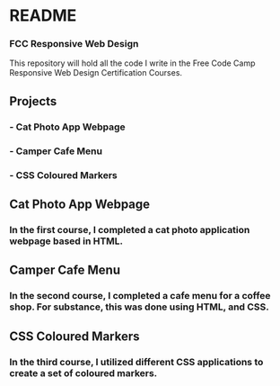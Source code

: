# README
### FCC Responsive Web Design
This repository will hold all the code I write in the Free Code Camp Responsive Web Design Certification Courses.
## Projects
### - Cat Photo App Webpage
### - Camper Cafe Menu
### - CSS Coloured Markers

## Cat Photo App Webpage

### In the first course, I completed a cat photo application webpage based in HTML.

## Camper Cafe Menu 

### In the second course, I completed a cafe menu for a coffee shop. For substance, this was done using HTML, and CSS.

## CSS Coloured Markers

### In the third course, I utilized different CSS applications to create a set of coloured markers.


